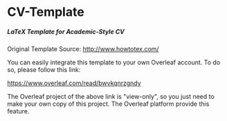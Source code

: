 # CV-Template
##### LaTeX Template for Academic-Style CV

Original Template Source: http://www.howtotex.com/

You can easily integrate this template to your own Overleaf account. To do so, please follow this link:

https://www.overleaf.com/read/bwvkqnrzgndy

The Overleaf project of the above link is "view-only", so you just need to make your own copy of this project. The Overleaf platform provide this feature.